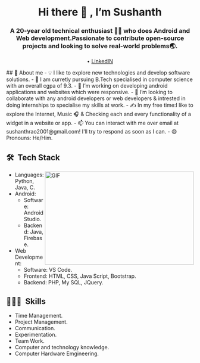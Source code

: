  <h1 align="center">Hi there 👋 , I’m Sushanth</h1>
 <h3 align="center">A 20-year old technical enthusiast 👨‍💻 who does Android and Web development.Passionate to contribute open-source projects and looking to solve real-world problems🌏.</h3> 
 <p align="center">
  • <a href="https://www.linkedin.com/in/sushanth-rao-nannepaga-4831b120b/">LinkedIN</a> 
</p>
 ## 📖 About me
- 💡 I like to explore new technologies and develop software solutions.
- 👀 I am curretly pursuing B.Tech specialised in computer science with an overall cgpa of 9.3.
- 🌱 I’m working on developing android applications and websites which were responsive.
- 💞️ I’m looking to collaborate with any android developers or web developers & intrested in doing internships to specialise my skills at work.
- ✍️ In my free time:I like to explore the Internet, Music 🎧 & Checking each and every functionality of a widget in a website or app.
- 📫 You can interact with me over email at sushanthrao2001@gmail.com! I'll try to respond as soon as I can.
- 😄 Pronouns: He/Him.

## 🛠 &nbsp;Tech Stack
<a target="_blank">
  <img align="right" height="250" width="400" alt="GIF" src="https://github.com/JayantGoel001/JayantGoel001/blob/master/image.gif">
</a>

 - Languages: Python, Java, C.
 - Android:
   - Software: Android Studio.
   - Backend: Java, Firebase.
 - Web Development:
   - Software: VS Code.
   - Frontend: HTML, CSS, Java Script, Bootstrap.
   - Backend: PHP, My SQL, JQuery.
 
## 👨🏻‍💻 &nbsp;Skills
 - Time Management.
 - Project Management.
 - Communication.
 - Experimentation.
 - Team Work.
 - Computer and technology knowledge.
 - Computer Hardware Emgineering.
  


<!---
Sushanthrao2001/Sushanthrao2001 is a ✨ special ✨ repository because its `README.md` (this file) appears on your GitHub profile.
You can click the Preview link to take a look at your changes.
--->
